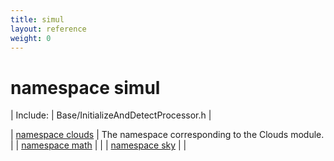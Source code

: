 ```yaml
---
title: simul
layout: reference
weight: 0
---
```

namespace simul
===

| Include: | Base/InitializeAndDetectProcessor.h |



| [namespace clouds](simul/clouds) | The namespace corresponding to the Clouds module.<br> |
| [namespace math](simul/math) |  |
| [namespace sky](simul/sky) |  |

